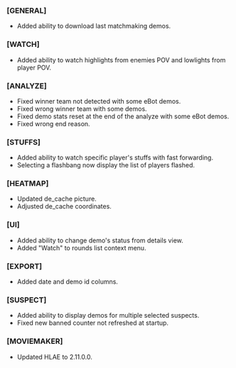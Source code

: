 ### \[GENERAL\]

- Added ability to download last matchmaking demos.

### \[WATCH\]

- Added ability to watch highlights from enemies POV and lowlights from player POV.

### \[ANALYZE\]

- Fixed winner team not detected with some eBot demos.
- Fixed wrong winner team with some demos.
- Fixed demo stats reset at the end of the analyze with some eBot demos.
- Fixed wrong end reason.

### \[STUFFS\]

- Added ability to watch specific player's stuffs with fast forwarding.
- Selecting a flashbang now display the list of players flashed.

### \[HEATMAP\]

- Updated de_cache picture.
- Adjusted de_cache coordinates.

### \[UI\]

- Added ability to change demo's status from details view.
- Added "Watch" to rounds list context menu.

### \[EXPORT\]

- Added date and demo id columns.

### \[SUSPECT\]

- Added ability to display demos for multiple selected suspects.
- Fixed new banned counter not refreshed at startup.

### \[MOVIEMAKER\]

- Updated HLAE to 2.11.0.0.
